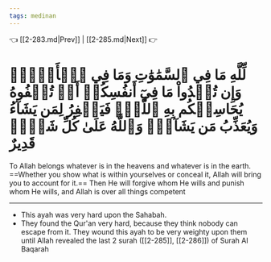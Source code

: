 ```yaml
---
tags: medinan
---
```


👈 [[2-283.md|Prev]] | [[2-285.md|Next]] 👉

# لِّلَّهِ مَا فِي ٱلسَّمَٰوَٰتِ وَمَا فِي ٱلۡأَرۡضِۗ وَإِن تُبۡدُواْ مَا فِيٓ أَنفُسِكُمۡ أَوۡ تُخۡفُوهُ يُحَاسِبۡكُم بِهِ ٱللَّهُۖ فَيَغۡفِرُ لِمَن يَشَآءُ وَيُعَذِّبُ مَن يَشَآءُۗ وَٱللَّهُ عَلَىٰ كُلِّ شَيۡءٖ قَدِيرٌ

To Allah belongs whatever is in the heavens and whatever is in the earth. ==Whether you show what is within yourselves or conceal it, Allah will bring you to account for it.== Then He will forgive whom He wills and punish whom He wills, and Allah is over all things competent

---
- This ayah was very hard upon the Sahabah.
- They found the Qur'an very hard, because they think nobody can escape from it. They wound this ayah to be very weighty upon them until Allah revealed the last 2 surah ([[2-285]], [[2-286]]) of Surah Al Baqarah 
